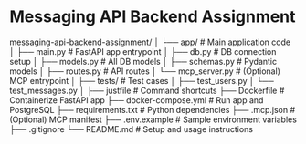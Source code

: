 # Messaging API Backend Assignment
messaging-api-backend-assignment/
│
├── app/                     # Main application code
│   ├── main.py              # FastAPI app entrypoint
│   ├── db.py                # DB connection setup
│   ├── models.py            # All DB models
│   ├── schemas.py           # Pydantic models
│   ├── routes.py            # API routes
│   └── mcp_server.py        # (Optional) MCP entrypoint
│
├── tests/                   # Test cases
│   ├── test_users.py
│   └── test_messages.py
│
├── justfile                 # Command shortcuts
├── Dockerfile               # Containerize FastAPI app
├── docker-compose.yml       # Run app and PostgreSQL
├── requirements.txt         # Python dependencies
├── .mcp.json                # (Optional) MCP manifest
├── .env.example             # Sample environment variables
├── .gitignore
└── README.md                # Setup and usage instructions
